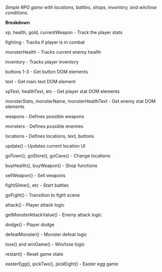 *Simple RPG game with locations, battles, shops, inventory, and win/lose conditions.*

**Breakdown**

xp, health, gold, currentWeapon - Track the player stats

fighting - Tracks if player is in combat

monsterHealth - Tracks current enemy health

inventory - Tracks player inventory

buttons 1-3 - Get button DOM elements

text - Get main text DOM element

xpText, healthText, etc - Get player stat DOM elements

monsterStats, monsterName, monsterHealthText - Get enemy stat DOM elements

weapons - Defines possible weapons

monsters - Defines possible enemies

locations - Defines locations, text, buttons


update() - Updates current location UI

goTown(), goStore(), goCave() - Change locations

buyHealth(), buyWeapon() - Shop functions

sellWeapon() - Sell weapons

fightSlime(), etc - Start battles

goFight() - Transition to fight scene

attack() - Player attack logic

getMonsterAttackValue() - Enemy attack logic

dodge() - Player dodge

defeatMonster() - Monster defeat logic

lose() and winGame() - Win/lose logic

restart() - Reset game state

easterEgg(), pickTwo(), pickEight() - Easter egg game
